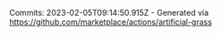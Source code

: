 Commits: 2023-02-05T09:14:50.915Z - Generated via https://github.com/marketplace/actions/artificial-grass
<br>
